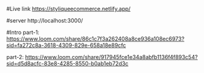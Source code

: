 #Live link
https://styliqueecommerce.netlify.app/

#server
http://localhost:3000/

#Intro
part-1:
https://www.loom.com/share/86c1c7f3a262408a8ce936a108ec6973?sid=fa272c8a-3618-4309-829e-658a18e89cfc

part-2:
https://www.loom.com/share/917945fce1e34a8abfb1136f4f893c54?sid=d5d8acfc-83e8-4285-8550-b0ab1eb72d3c
